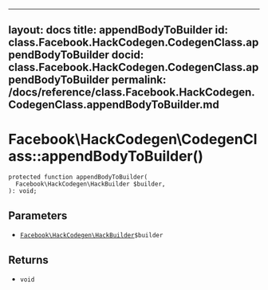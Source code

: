 
***

layout: docs
title: appendBodyToBuilder
id: class.Facebook.HackCodegen.CodegenClass.appendBodyToBuilder
docid: class.Facebook.HackCodegen.CodegenClass.appendBodyToBuilder
permalink: /docs/reference/class.Facebook.HackCodegen.CodegenClass.appendBodyToBuilder.md
---







# Facebook\\HackCodegen\\CodegenClass::appendBodyToBuilder()




``` Hack
protected function appendBodyToBuilder(
  Facebook\HackCodegen\HackBuilder $builder,
): void;
```




## Parameters




- [` Facebook\HackCodegen\HackBuilder `](<class.Facebook.HackCodegen.HackBuilder.md>)`` $builder ``




## Returns




+ ` void `
